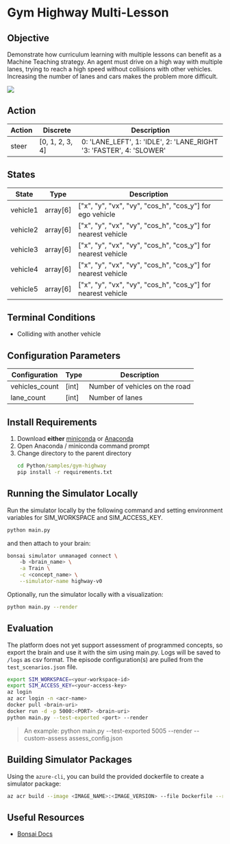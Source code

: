 # Gym Highway Multi-Lesson

## Objective

Demonstrate how curriculum learning with multiple lessons can benefit as a Machine Teaching strategy. An agent must drive on a high way with multiple lanes, trying to reach a high speed without collisions with other vehicles. Increasing the number of lanes and cars makes the problem more difficult.

![](https://raw.githubusercontent.com/eleurent/highway-env/gh-media/docs/media/highway.gif)

## Action

| Action | Discrete |  Description  |
| ------ | ---------------- | ------- |
| steer     | [0, 1, 2, 3, 4]    |  0: 'LANE_LEFT', 1: 'IDLE', 2: 'LANE_RIGHT '3: 'FASTER', 4: 'SLOWER' |

## States

| State     | Type     | Description                                             |
| --------- | --------- | ------------------------------------------------------- |
| vehicle1     | array[6]     | ["x", "y", "vx", "vy", "cos_h", "cos_y"] for ego vehicle     |
| vehicle2     | array[6]     | ["x", "y", "vx", "vy", "cos_h", "cos_y"] for nearest vehicle     |
| vehicle3     | array[6]     | ["x", "y", "vx", "vy", "cos_h", "cos_y"] for nearest vehicle     |
| vehicle4     | array[6]     | ["x", "y", "vx", "vy", "cos_h", "cos_y"] for nearest vehicle     |
| vehicle5     | array[6]     | ["x", "y", "vx", "vy", "cos_h", "cos_y"] for nearest vehicle     |

## Terminal Conditions

- Colliding with another vehicle

## Configuration Parameters

| Configuration     | Type     | Description                                             |
| --------- | --------- | ------------------------------------------------------- |
| vehicles_count     | [int]     | Number of vehicles on the road                 |
| lane_count     | [int]     | Number of lanes                  |

## Install Requirements

1. Download **either** [miniconda](https://conda.io/miniconda.html) or [Anaconda](https://www.anaconda.com/download/)
2. Open Anaconda / miniconda command prompt
3. Change directory to the parent directory
    ```cmd
    cd Python/samples/gym-highway
    pip install -r requirements.txt
    ```

## Running the Simulator Locally

Run the simulator locally by the following command and setting environment variables for SIM_WORKSPACE and SIM_ACCESS_KEY.

```bash
python main.py
```

and then attach to your brain:

```bash
bonsai simulator unmanaged connect \                          
    -b <brain_name> \
    -a Train \
    -c <concept_name> \
    --simulator-name highway-v0
```

Optionally, run the simulator locally with a visualization:

```bash
python main.py --render
```

## Evaluation

The platform does not yet support assessment of programmed concepts, so export the brain and use it with the sim using main.py. Logs will be saved to `/logs` as csv format. The episode configuration(s) are pulled from the `test_scenarios.json` file.

```sh
export SIM_WORKSPACE=<your-workspace-id>
export SIM_ACCESS_KEY=<your-access-key>
az login
az acr login -n <acr-name>
docker pull <brain-uri>
docker run -d -p 5000:<PORT> <brain-uri>
python main.py --test-exported <port> --render
```

> An example: python main.py --test-exported 5005 --render --custom-assess assess_config.json

## Building Simulator Packages

Using the `azure-cli`, you can build the provided dockerfile to create a simulator package:

```bash
az acr build --image <IMAGE_NAME>:<IMAGE_VERSION> --file Dockerfile --registry <ACR_REGISTRY> .
```

## Useful Resources

- [Bonsai Docs](https://docs.microsoft.com/en-us/bonsai/)